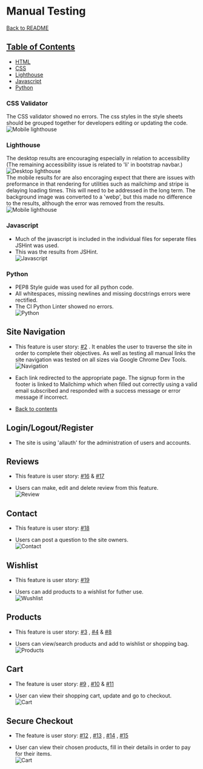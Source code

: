 # Manual Testing

[Back to README](README.md)

## [Table of Contents](#table-of-contents)
* [HTML](#html)
* [CSS](#css)
* [Lighthouse](#lighthouse)
* [Javascript](#javascript)
* [Python](#python)

### CSS Validator
The CSS validator showed no errors. The css styles in the style sheets should be grouped together for developers editing or updating the code.<br>
![Mobile lighthouse](docs/css-validator.png)<br>

### Lighthouse
The desktop results are encouraging especially in relation to accessibility (The remaining accessibility issue is related to 'li' in bootstrap navbar.)<br>
![Desktop lighthouse](docs/lighthouse-test.png)<br>
The  mobile results for are also encoraging expect that there are issues with preformance in that rendering for utilities such as mailchimp and stripe is delaying loading times. This will need to be addressed in the long term. The background image was converted to a 'webp', but this made no difference to the results, although the error was removed from the results.<br>
![Mobile lighthouse](docs/mobile-lighthouse-test.png)<br>

### Javascript
* Much of the javascript is included in the individual files for seperate files JSHint was used.<br>
* This was the results from JSHint.<br>
![Javascript](docs/javascript_code.png)<br>

### Python
* PEP8 Style guide was used for all python code.
* All whitespaces, missing newlines and missing docstrings errors were rectified.
* The CI Python Linter showed no errors.<br>
![Python](docs/python_code.png)<br>

## Site Navigation 
* This feature is user story: [#2](https://github.com/andyk8872/p5-ecommerce/issues/2) . It enables the user to traverse the site in order to complete their objectives. As well as testing all manual links the site navigation was tested on all sizes via Google Chrome Dev Tools.<br>
![Navigation](docs/navigation_test.png)<br>

* Each link redirected to the appropriate page. The signup form in the footer is linked to Mailchimp which when filled out correctly using a valid email subscribed and responded with a success message or error message if incorrect.


* [Back to contents](#table-of-contents)

## Login/Logout/Register

* The site is using 'allauth' for the administration of users and accounts.

## Reviews

* This feature is user story: [#16](https://github.com/andyk8872/p5-ecommerce/issues/16) & [#17](https://github.com/andyk8872/p5-ecommerce/issues/17) 

* Users can make, edit and delete review from this feature.<br>
![Review](docs/review_test.png)<br>

## Contact

* This feature is user story: [#18](https://github.com/andyk8872/p5-ecommerce/issues/18)

* Users can post a question to the site owners.<br>
![Contact](docs/contact_test.png)<br>

## Wishlist

* This feature is user story: [#19](https://github.com/andyk8872/p5-ecommerce/issues/19)

* Users can add products to a wishlist for futher use.<br>
![Wushlist](docs/wishlist_test.png)<br>

## Products

* This feature is user story: [#3](https://github.com/andyk8872/p5-ecommerce/issues/3) ,  [#4](https://github.com/andyk8872/p5-ecommerce/issues/4) & [#8](https://github.com/andyk8872/p5-ecommerce/issues/8)

* Users can view/search products and add to wishlist or shopping bag.<br>
![Products](docs/products_test.png)<br>

## Cart

* The feature is user story: [#9](https://github.com/andyk8872/p5-ecommerce/issues/9) , [#10](https://github.com/andyk8872/p5-ecommerce/issues/10) & [#11](https://github.com/andyk8872/p5-ecommerce/issues/11)

* User can view their shopping cart, update and go to checkout.<br>
![Cart](docs/cart_test.png)<br>

## Secure Checkout

* The feature is user story: [#12](https://github.com/andyk8872/p5-ecommerce/issues/12) , [#13](https://github.com/andyk8872/p5-ecommerce/issues/13) , [#14](https://github.com/andyk8872/p5-ecommerce/issues/14) , [#15](https://github.com/andyk8872/p5-ecommerce/issues/15)

* User can view their chosen products, fill in their details in order to pay for their items.<br>
![Cart](docs/checkout_test.png)<br>
